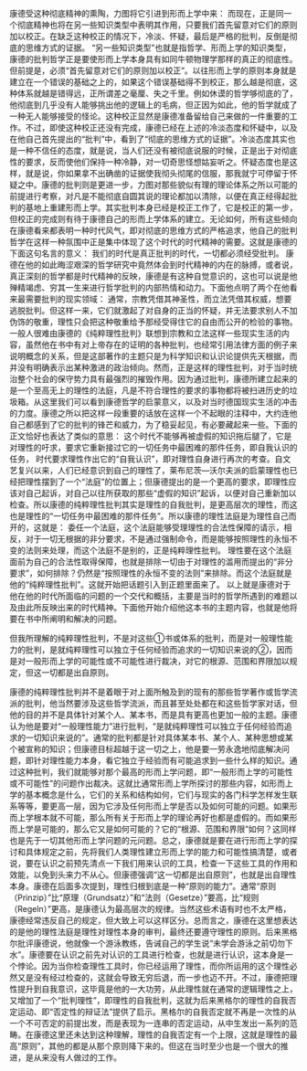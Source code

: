 康德受这种彻底精神的熏陶，力图将它引进到形而上学中来：
而现在，正是同一个彻底精神也将在另一些知识类型中表明其作用，只要我们首先留意对它们的原则加以校正。在缺乏这种校正的情况下，冷淡、怀疑，最后是严格的批判，反倒是彻底的思维方式的证据。
“另一些知识类型”也就是指哲学、形而上学的知识类型，康德的批判哲学正是要使形而上学本身具有如同牛顿物理学那样的真正的彻底性。但前提是，必须“首先留意对它们的原则加以校正”。以往形而上学的原则本身就是建立在一个错误的基础之上的，如果这个错误基础得不到校正，那么越是彻底，这种体系就越是错得远，正所谓差之毫厘、失之千里。例如休谟的哲学够彻底的了，他彻底到几乎没有人能够挑出他的逻辑上的毛病，但正因为如此，他的哲学就成了一种无人能够接受的怪论。这种校正显然是康德准备留给自己来做的一件重要的工作。不过，即使这种校正还没有完成，康德已经在上述的冷淡态度和怀疑中，以及在他自己首先提出的“批判”中，看到了“彻底的思维方式的证据”。冷淡态度其实也是一种不信任的态度，就是说，当人们还没有被彻底说服的时候，正是出于对彻底性的要求，反而使他们保持一种冷静，对一切奇思怪想姑妄听之。怀疑态度也是这样，就是说，你如果拿不出确凿的证据使我彻头彻尾的信服，那我就宁可停留于怀疑之中。康德的批判则是更进一步，力图对那些貌似有理的理论体系之所以可能的前提进行考察，对凡是不能彻底自圆其说的理论都加以清除，以便在真正经得起批判的基地上重建形而上学。其实批判本身已经是校正工作了，它是校正的第一步，但校正的完成则有待于康德自己的形而上学体系的建立。无论如何，所有这些倾向在康德看来都表明一种时代风气，即对彻底的思维方式的严格追求，他自己的批判哲学在这样一种氛围中正是集中体现了这个时代的时代精神的需要。这就是康德的下面这句名言的意义：
我们的时代是真正批判的时代，一切都必须经受批判。
康德在他的如此晦涩艰深的哲学研究中竟然体会到时代精神的内在的脉搏，或者说，真正深刻的哲学都是时代精神的反映，康德是有这种自觉意识的，这也可以说是他殚精竭虑、穷其一生来进行哲学批判的内部热情和动力。下面他点明了两个在他看来最需要批判的现实领域：
通常，宗教凭借其神圣性，而立法凭借其权威，想要逃脱批判。但这样一来，它们就激起了对自身的正当的怀疑，并无法要求别人不加伪饰的敬重，理性只会把这种敬重给予那经受得住它的自由而公开的检验的事物。
一般人很难由康德的《纯粹理性批判》联想到宗教和立法这样一些现实生活的内容，虽然他在书中有对上帝存在的证明的各种批判，也经常引用法律方面的例子来说明概念的关系，但是这部著作的主题只是为科学知识和认识论提供先天根据，而并没有明确表示出某种激进的政治倾向。然而，正是这样的理性批判，对于当时统治整个社会的保守势力具有最强烈的摧毁作用。因为通过批判，康德所建立起来的是一个至高无上的理性的法庭，凡是不符合理性的要求的事物都将被扫进历史的垃圾箱。从这里我们可以看到康德哲学的启蒙意义，以及对当时德国现实生活的冲击的力度。康德之所以把这样一段重要的话放在这样一个不起眼的注释中，大约连他自己都感到了它的批判的锋芒和威力，为了稳妥起见，有必要藏起来一些。下面的正文恰好也表达了类似的意思：
这个时代不能够再被虚假的知识拖后腿了，它是对理性的吁求，要求它重新接过它的一切任务中最困难的那件任务，即自我认识的任务，
时代要求理性作出它的“自我认识”，即对理性自身进行再次的考查。自文艺复兴以来，人们已经意识到自己的理性了，莱布尼茨—沃尔夫派的启蒙理性也已经把理性摆到了一个“法庭”的位置上；但康德提出的是一个更高的要求，即理性应该对自己起诉，对自己以往所获取的那些“虚假的知识”起诉，以便对自己重新加以检查。所以康德的纯粹理性批判其实是理性的自我批判，是更高层次的理性，而这也是理性的“一切任务中最困难的那件任务”。所以康德的理性法庭是为理性自己而开的，这就是：
委任一个法庭，这个法庭能够受理理性的合法性保障的请示，相反，对于一切无根据的非分要求，不是通过强制命令，而是能够按照理性的永恒不变的法则来处理，而这个法庭不是别的，正是纯粹理性批判。
理性要在这个法庭面前为自己的合法性取得保障，也就是排除一切由于对理性的滥用而提出的“非分要求”，如何排除？仍然是“按照理性的永恒不变的法则”来排除。而这个法庭就是他的“纯粹理性批判”。这就开始把话题引入到正题里面来了。
以上就是康德对于他在他的时代所面临的问题的一个交代和概括，主要是当时的哲学所遇到的难题以及由此所反映出来的时代精神。下面他开始介绍他这本书的主题内容，也就是他将要在书中所阐明和解决的问题。

但我所理解的纯粹理性批判，不是对这些①书或体系的批判，而是对一般理性能力的批判，是就纯粹理性可以独立于任何经验而追求的一切知识来说的②，因而是对一般形而上学的可能性或不可能性进行裁决，对它的根源、范围和界限加以规定，但这一切都是出自原则。

康德的纯粹理性批判并不是着眼于对上面所触及到的现有的那些哲学著作或哲学流派的批判，他当然要涉及这些哲学流派，而且甚至处处都在和这些哲学家对话，但他的目的并不是具体针对某个人、某本书，而是具有更高也更加一般的主题。康德认为他是要对“一般理性能力”进行批判，“是就纯粹理性可以独立于任何经验而追求的一切知识来说的”。通常的批判都是针对具体某本书、某个人、某种思想或某个被宣称的知识；但康德目标超越于这一切之上，他是要一劳永逸地彻底解决问题，即针对理性能力本身，看它独立于经验而有可能追求到一些什么样的知识。通过这种批判，我们就能够对那个最高的形而上学问题，即“一般形而上学的可能性或不可能性”的问题作出裁决。这就比通常形而上学所探讨的那些内容，如形而上学的基本概念是什么，它们的关系和结构如何，它们与现实的各门科学怎样发生联系等等，要更高一层，因为它涉及任何形而上学是否以及如何可能的问题。如果形而上学根本就不可能，那么所有关于形而上学的理论再好也都是虚假的。而如果形而上学是可能的，那么它又是如何可能的？它的“根源、范围和界限”如何？这同样也是先于一切其他形而上学问题的元问题。总之，康德就是要在进行形而上学的探讨和具体规定之前，先将我们人类理性建立形而上学的能力和可能性搞清楚，或者说，要在认识之前预先清点一下我们用来认识的工具，检查一下这些工具的作用和效能，以免到头来力不从心。但康德强调“这一切都是出自原则”，也就是出自理性本身。康德在后面多次提到，理性归根到底是一种“原则的能力”。通常“原则（Prinzip）”比“原理（Grundsatz）”和“法则（Gesetze）”要高，比“规则（Regeln）”更高，是康德认为最高层次的规律。当然这些术语有时也不太严格，康德经常违反自己的规定，但大致上可以这样区分。总而言之，康德在这里想表达的是他的理性法庭是理性对理性本身的审判，最终还要遵守理性的原则。后来黑格尔批评康德说，他就像一个游泳教练，告诫自己的学生说“未学会游泳之前切勿下水”。康德要在认识之前先对认识的工具进行检查，也就是进行认识，这本身是一个悖论。因为当你检查理性工具时，你已经运用了理性，而你所运用的这个理性必然又是没有经过检查的，这就会导致无穷后退，而一步也迈不开。不过，康德把理性提升到自我意识，这毕竟是他的一大功劳，从此理性就在通常的逻辑理性之上，又增加了一个“批判理性”，即理性的自我批判，这就为后来黑格尔的理性的自我否定运动、即“否定性的辩证法”提供了启示。黑格尔的自我否定就不再是一次性的从一个不可否定的前提出发，而是表现为一连串的否定运动，从中生发出一系列的范畴。在康德这里还未达到这种理解，理性的自我否定有一个上限，这就是理性的最高“原则”，其他的都是从那个原则降下来的。但这在当时至少也是一个很大的推进，是从来没有人做过的工作。
